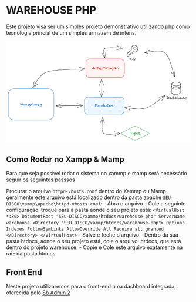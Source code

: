 # WAREHOUSE PHP
<p>Este projeto visa ser um simples projeto demonstrativo utilizando php como tecnologia princial de um simples armazem de intens.</p>

![Images](https://github.com/Fabioaugustmp/warehouse-php/blob/main/warehouse-architecture.png)

## Como Rodar no Xampp & Mamp
<p>Para que seja possível rodar o sistema no xammp e mamp será necessário seguir os seguintes passsos</p>

Procurar o arquivo `httpd-vhosts.conf` dentro do Xammp ou Mamp geralmente este arquivo está localizado dentro da pasta apache `SEU-DISCO\xammp\apache\httpd-vhosts.conf`:
    - Abra o arquivo
    - Cole a seguinte configuração, troque para a pasta aonde o seu projeto está:
        ```<VirtualHost *:80>
            DocumentRoot "SEU-DISCO/xammp/htdocs/warehouse-php"
            ServerName warehouse
            <Directory "SEU-DISCO/xammp/htdocs/warehouse-php">
                Options Indexes FollowSymLinks
                AllowOverride All
                Require all granted
            </Directory>
        </VirtualHost>```
    - Salve e feche o arquivo
    - Dentro da sua pasta htdocs, aonde o seu projeto está, cole o arquivo .htdocs, que está dentro do projeto warehouse.
    - Copie e Cole este arquivo exatamente na raiz da pasta htdocs

## Front End

Neste projeto utilizaremos para o front-end uma dashboard integrada, oferecida pelo <a href="https://startbootstrap.com/theme/sb-admin-2">Sb Admin 2</a>


